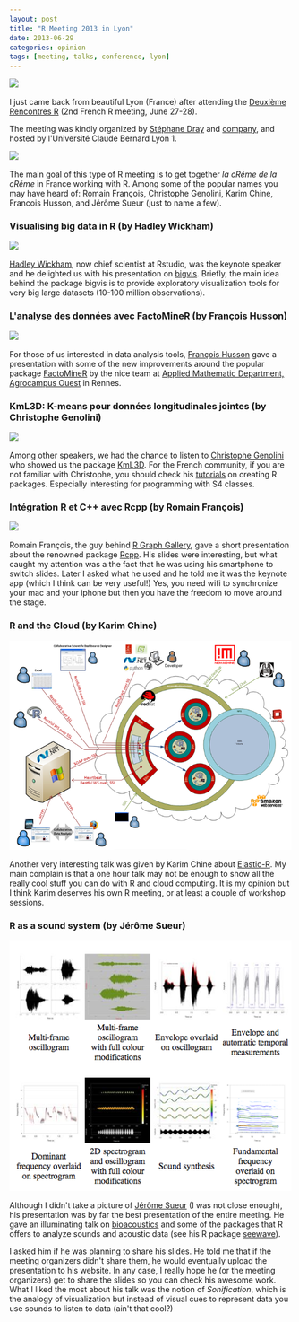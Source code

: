 ```yaml
---
layout: post
title: "R Meeting 2013 in Lyon"
date: 2013-06-29
categories: opinion
tags: [meeting, talks, conference, lyon]
---
```


![](http://farm4.staticflickr.com/3768/11464124943_c3cee2c2ea_c.jpg)

I just came back from beautiful Lyon (France) after attending the 
<a href="http://r2013-lyon.sciencesconf.org/" target="_target">Deuxième Rencontres R</a> 
(2nd French R meeting, June 27-28). 

<!--more-->

The meeting was kindly organized by 
<a href="http://pbil.univ-lyon1.fr/members/dray/" target="_blank">Stéphane Dray</a> and 
<a href="http://r2013-lyon.sciencesconf.org/resource/page/id/4" target="_blank">company</a>, 
and hosted by l'Université Claude Bernard Lyon 1.

![](http://farm4.staticflickr.com/3729/11464114433_b71149f9e4.jpg)

The main goal of this type of R meeting is to get together *la cRéme de la cRéme* in 
France working with R. Among some of the popular names you may have heard of: Romain 
François, Christophe Genolini, Karim Chine, Francois Husson, and Jérôme Sueur 
(just to name a few).


### Visualising big data in R (by Hadley Wickham)

![](http://farm4.staticflickr.com/3775/11464002044_4afdf36de5.jpg)

<a href="http://had.co.nz/" target="_blank">Hadley Wickham</a>, now chief scientist 
at Rstudio, was the keynote speaker and he delighted us with his presentation on 
<a href="https://github.com/hadley/bigvis" target="_target">bigvis</a>. Briefly, the 
main idea behind the package bigvis is to provide exploratory visualization tools for 
very big large datasets (10-100 million observations).


### L'analyse des données avec FactoMineR (by François Husson)

![](http://farm3.staticflickr.com/2810/11464077156_75c6c6dd60.jpg)

For those of us interested in data analysis tools, 
<a href="http://math.agrocampus-ouest.fr/infoglueDeliverLive/membres/Francois.Husson" target="_blank">François Husson</a> 
gave a presentation with some of the new improvements around the popular package 
<a href="http://factominer.free.fr/" target="_blank">FactoMineR</a> by the nice team 
at <a href="http://math.agrocampus-ouest.fr/infoglueDeliverLive/" target="_target">Applied Mathematic Department, Agrocampus Ouest</a> 
in Rennes.


### KmL3D: K-means pour données longitudinales jointes (by Christophe Genolini)

![](http://farm6.staticflickr.com/5546/11464002464_de90984561_o.jpg)

Among other speakers, we had the chance to listen to 
<a href="http://christophe.genolini.free.fr/" target="_blank">Christophe Genolini</a> 
who showed us the package <a href="http://cran.r-project.org/web/packages/kml3d/index.html" target="_blank">KmL3D</a>. 
For the French community, if you are not familiar with Christophe, you should check 
his <a href="http://christophe.genolini.free.fr/webTutorial/index.php" target="_blank">tutorials</a> 
on creating R packages. Especially interesting for programming with S4 classes.


### Intégration R et C++ avec Rcpp (by Romain François)

![](http://farm3.staticflickr.com/2885/11464115053_aa0195c75e_o.jpg)

Romain François, the guy behind <a href="http://gallery.r-enthusiasts.com/" target="_blank">R Graph Gallery</a>, 
gave a short presentation about the renowned package 
<a href="http://cran.r-project.org/web/packages/Rcpp/index.html" target="_blank">Rcpp</a>. 
His slides were interesting, but what caught my attention was a the fact that he was 
using his smartphone to switch slides. Later I asked what he used and he told me it was 
the keynote app (which I think can be very useful!) Yes, you need wifi to synchronize 
your mac and your iphone but then you have the freedom to move around the stage.


### R and the Cloud (by Karim Chine)

![](/images/elasticr.png)

Another very interesting talk was given by Karim Chine about 
<a href="http://www.elastic-r.net/" target="_blank">Elastic-R</a>. My main complain is 
that a one hour talk may not be enough to show all the really cool stuff you can do with 
R and cloud computing. It is my opinion but I think Karim deserves his own R meeting, 
or at least a couple of workshop sessions.


### R as a sound system (by Jérôme Sueur)

![](/images/seewave.png)

Although I didn't take a picture of 
<a href="http://sueur.jerome.perso.neuf.fr/" target="_blank">Jérôme Sueur</a> 
(I was not close enough), his presentation was by far the best presentation of the 
entire meeting. He gave an illuminating talk on 
<a href="http://en.wikipedia.org/wiki/Bioacoustics" target="_blank">bioacoustics</a> 
and some of the packages that R offers to analyze sounds and acoustic data (see his R 
package <a href="http://rug.mnhn.fr/seewave/" target="_blank">seewave</a>).

I asked him if he was planning to share his slides. He told me that if the meeting 
organizers didn't share them, he would eventually upload the presentation to his website. 
In any case, I really hope he (or the meeting organizers) get to share the slides so you 
can check his awesome work. What I liked the most about his talk was the notion of 
*Sonification*, which is the analogy of visualization but instead of visual cues to 
represent data you use sounds to listen to data (ain't that cool?)
